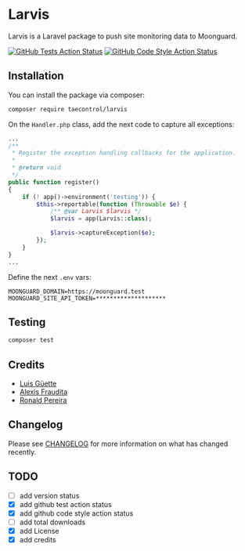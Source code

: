 # Larvis

Larvis is a Laravel package to push site monitoring data to Moonguard.

[![GitHub Tests Action Status](https://img.shields.io/github/workflow/status/taecontrol/larvis/Run%20tests?label=tests)](https://github.com/taecontrol/larvis/actions?query=workflow%3Arun-tests+branch%3Amain) [![GitHub Code Style Action Status](https://img.shields.io/github/workflow/status/taecontrol/larvis/Run%20Php-cs-fixer%20%28dry%29?label=code%20style)](https://github.com/taecontrol/larvis/actions?query=workflow%3A"Run+Php-cs-fixer+(dry)"+branch%3Amain)

## Installation

You can install the package via composer:

```bash
composer require taecontrol/larvis
```
On the `Handler.php` class, add the next code to capture all exceptions:

```php
...
/**
 * Register the exception handling callbacks for the application.
 *
 * @return void
 */
public function register()
{
    if (! app()->environment('testing')) {
        $this->reportable(function (Throwable $e) {
            /** @var Larvis $larvis */
            $larvis = app(Larvis::class);

            $larvis->captureException($e);
        });
    }
}
...
```

Define the next `.env` vars:
```dotenv
MOONGUARD_DOMAIN=https://moonguard.test
MOONGUARD_SITE_API_TOKEN=********************
```

## Testing

```bash
composer test
```

## Credits

- [Luis Güette](https://github.com/guetteman)
- [Alexis Fraudita](https://github.com/alefram)
- [Ronald Pereira](https://github.com/rpereira-tae)

## Changelog

Please see [CHANGELOG](CHANGELOG.md) for more information on what has changed recently.

## TODO

- [ ] add version status
- [x] add github test action status
- [x] add github code style action status
- [ ] add total downloads
- [x] add License
- [x] add credits
